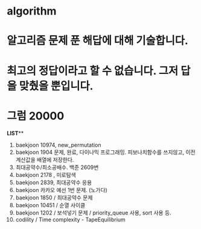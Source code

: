 # algorithm
# 알고리즘 문제 푼 해답에 대해 기술합니다.
# 최고의 정답이라고 할 수 없습니다. 그저 답을 맞췄을 뿐입니다. 
# 그럼 20000

**************LIST****************
1. baekjoon 10974, new_permutation
2. baekjoon 1904 문제, 완료, 다이나믹 프로그래밍. 피보나치함수를 쓰지않고, 이전 계산값을 배열에 저장한다.
3. 최대공약수/최소공배수. 백준 2609번
4. baekjoon 2178 , 미로탐색
5. baekjoon 2839, 최대공약수 응용
6. baekjoon 카카오 예선 1번 문제. (노가다)
7. baekjoon 1850 / 최대공약수 문제
8. baekjoon 10451 / 순열 사이클
9. baekjoon 1202 / 보석넣기 문제 / priority_queue 사용, sort 사용 등. 
10. codility / Time complexity - TapeEquilibrium
